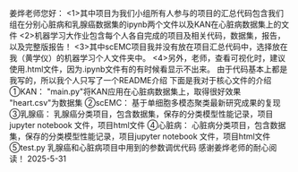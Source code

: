姜烨老师您好：
<1>其中项目为我们小组所有人参与的项目的汇总代码包含我们组在分别心脏病和乳腺癌数据集的ipynb两个文件以及KAN在心脏病数据集上的文件
<2>机器学习大作业包含每个人各自完成的项目及相关代码，数据集，报告，以及完整版报告！
<3>其中scEMC项目我并没有放在项目汇总代码中，选择放在我（黄学仪）的机器学习个人文件夹中。
<4>另外，老师，查看可视化时，建议使用.html文件，因为.ipynb文件有的有时候看显示不出来。
由于代码基本上都是我写的，所以我个人只写了一个README介绍
下面是我对于核心文件的介绍
①KAN：
"main.py"将KAN应用在心脏病数据集上，取得很好效果
"heart.csv"为数据集
②scEMC：
基于单细胞多模态聚类最新研究成果的复现
③乳腺癌：
乳腺癌分类项目，包含数据集，保存的分类模型性能记录，项目jupyter notebook 文件，项目html文件
④心脏病：
心脏病分类项目，包含数据集，保存的分类模型性能记录，项目jupyter notebook 文件，项目html文件
⑤test.py
乳腺癌和心脏病项目中用到的参数调优代码
感谢姜烨老师的耐心阅读！
2025-5-31
